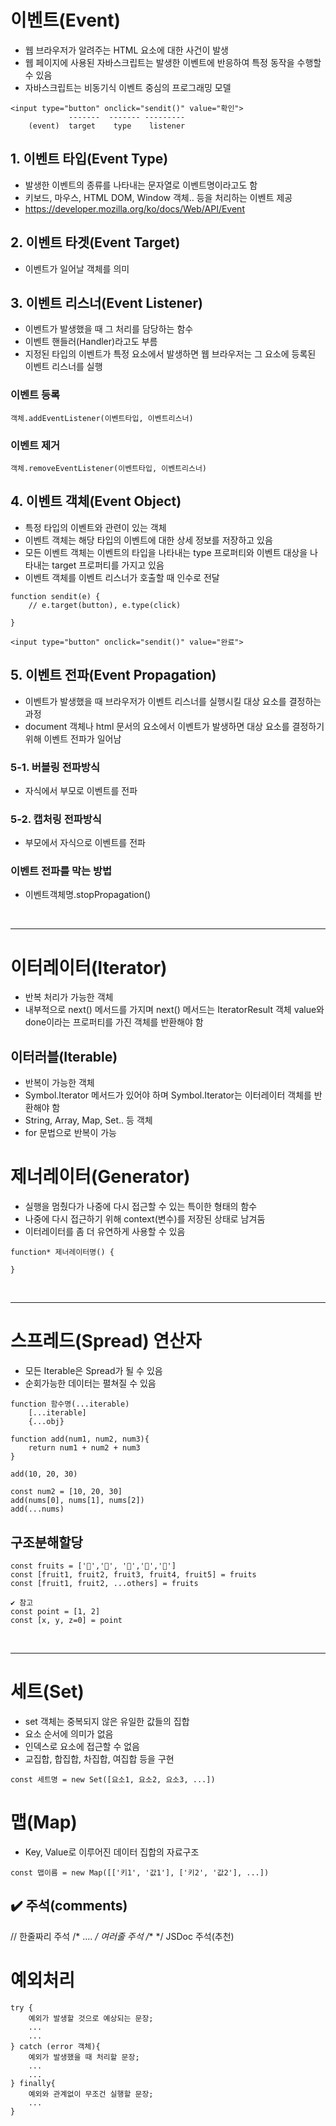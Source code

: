 # 이벤트(Event)
- 웹 브라우저가 알려주는 HTML 요소에 대한 사건이 발생
- 웹 페이지에 사용된 자바스크립트는 발생한 이벤트에 반응하여 특정 동작을 수행할 수 있음
- 자바스크립트는 비동기식 이벤트 중심의 프로그래밍 모델
```
<input type="button" onclick="sendit()" value="확인">
             -------  ------- ---------
    (event)  target    type    listener
```

## 1. 이벤트 타입(Event Type)
- 발생한 이벤트의 종류를 나타내는 문자열로 이벤트명이라고도 함
- 키보드, 마우스, HTML DOM, Window 객체.. 등을 처리하는 이벤트 제공
- https://developer.mozilla.org/ko/docs/Web/API/Event

## 2. 이벤트 타겟(Event Target)
- 이벤트가 일어날 객체를 의미

## 3. 이벤트 리스너(Event Listener)
- 이벤트가 발생했을 때 그 처리를 담당하는 함수
- 이벤트 핸들러(Handler)라고도 부름
- 지정된 타입의 이벤트가 특정 요소에서 발생하면 웹 브라우저는 그 요소에 등록된 이벤트 리스너를 실행

### 이벤트 등록
```
객체.addEventListener(이벤트타입, 이벤트리스너)
```

### 이벤트 제거
```
객체.removeEventListener(이벤트타입, 이벤트리스너)
```

## 4. 이벤트 객체(Event Object)
- 특정 타입의 이벤트와 관련이 있는 객체
- 이벤트 객체는 해당 타입의 이벤트에 대한 상세 정보를 저장하고 있음
- 모든 이벤트 객체는 이벤트의 타입을 나타내는 type 프로퍼티와 이벤트 대상을 나타내는 target 프로퍼티를 가지고 있음
- 이벤트 객체를 이벤트 리스너가 호출할 때 인수로 전달
```
function sendit(e) {
    // e.target(button), e.type(click)

}

<input type="button" onclick="sendit()" value="완료">
```

## 5. 이벤트 전파(Event Propagation)
- 이벤트가 발생했을 때 브라우저가 이벤트 리스너를 실행시킬 대상 요소를 결정하는 과정
- document 객체나 html 문서의 요소에서 이벤트가 발생하면 대상 요소를 결정하기 위해 이벤트 전파가 일어남

### 5-1. 버블링 전파방식
- 자식에서 부모로 이벤트를 전파

### 5-2. 캡처링 전파방식
- 부모에서 자식으로 이벤트를 전파

### 이벤트 전파를 막는 방법
- 이벤트객체명.stopPropagation()

<br><hr>

# 이터레이터(Iterator)
- 반복 처리가 가능한 객체
- 내부적으로 next() 메서드를 가지며 next() 메서드는 IteratorResult 객체 value와 done이라는 프로퍼티를 가진 객체를 반환해야 함

## 이터러블(Iterable)
- 반복이 가능한 객체
- Symbol.Iterator 메서드가 있어야 하며 Symbol.Iterator는 이터레이터 객체를 반환해야 함
- String, Array, Map, Set.. 등 객체
- for 문법으로 반복이 가능

# 제너레이터(Generator)
- 실행을 멈췄다가 나중에 다시 접근할 수 있는 특이한 형태의 함수
- 나중에 다시 접근하기 위해 context(변수)를 저장된 상태로 남겨둠
- 이터레이터를 좀 더 유연하게 사용할 수 있음
```
function* 제너레이터명() {

}
```

<br><hr>

# 스프레드(Spread) 연산자
- 모든 Iterable은 Spread가 될 수 있음
- 순회가능한 데이터는 펼쳐질 수 있음
```
function 함수명(...iterable)
    [...iterable]
    {...obj}

function add(num1, num2, num3){
    return num1 + num2 + num3
}

add(10, 20, 30)

const num2 = [10, 20, 30]
add(nums[0], nums[1], nums[2])
add(...nums)
```

## 구조분해할당
```
const fruits = ['🍌','🍊', '🍎','🍉','🍒']
const [fruit1, fruit2, fruit3, fruit4, fruit5] = fruits
const [fruit1, fruit2, ...others] = fruits

✔️ 참고
const point = [1, 2]
const [x, y, z=0] = point
```

<br><hr>

# 세트(Set)
- set 객체는 중복되지 않은 유일한 값들의 집합
- 요소 순서에 의미가 없음
- 인덱스로 요소에 접근할 수 없음
- 교집합, 합집합, 차집합, 여집합 등을 구현
```
const 세트명 = new Set([요소1, 요소2, 요소3, ...])
```

# 맵(Map)
- Key, Value로 이루어진 데이터 집합의 자료구조
```
const 맵이름 = new Map([['키1', '값1'], ['키2', '값2'], ...])
```

## ✔️ 주석(comments)
// 한줄짜리 주석
/* .... */ 여러줄 주석
/** */ JSDoc 주석(추천)

# 예외처리
```
try {
    예외가 발생할 것으로 예상되는 문장;
    ...
    ...
} catch (error 객체){
    예외가 발생했을 때 처리할 문장;
    ...
    ...
} finally{
    예외와 관계없이 무조건 실행할 문장;
    ...
}
```